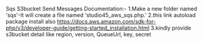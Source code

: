 Sqs S3bucket Send Messages Documentation:-
1.Make a new folder named 'sqs'-It will create a file named 'studio45_aws_sqs.php.'
2.this link autoload package install also https://docs.aws.amazon.com/sdk-for-php/v3/developer-guide/getting-started_installation.html
3.kindly provide s3bucket detail like region, version, QueueUrl, key, secret
